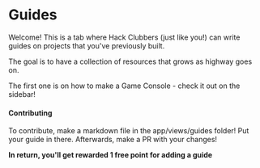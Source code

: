 # Guides

Welcome! This is a tab where Hack Clubbers (just like you!) can write guides on projects that you've previously built. 

The goal is to have a collection of resources that grows as highway goes on.

The first one is on how to make a Game Console - check it out on the sidebar!

#### Contributing

To contribute, make a markdown file in the app/views/guides folder! Put your guide in there. Afterwards, make a PR with your changes!

**In return, you'll get rewarded 1 free point for adding a guide**

